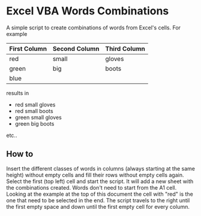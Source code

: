 # Excel VBA Words Combinations
A simple script to create combinations of words from Excel's cells. 
For example

| First Column | Second Column | Third Column |
| ------------ | ------------- | ------------ |
| red | small | gloves |
| green | big | boots |
| blue | | |

results in 

- red small gloves
- red small boots
- green small gloves
- green big boots

etc..

## How to
Insert the different classes of words in columns (always  starting at the same height) without empty cells and fill their rows without empty cells again. Select the first (top left) cell and start the script. It will add a new sheet with the combinations created. Words don't need to start from the A1 cell. Looking at the example at the top of this document the cell with "red" is the one that need to be selected in the end. The script travels to the right until the first empty space and down until the first empty cell for every column. 

